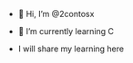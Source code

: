 - 👋 Hi, I’m @2contosx

- 🌱 I’m currently learning C
 
- I will share my learning here




<!---
2contosx/2contosx is a ✨ special ✨ repository because its `README.md` (this file) appears on your GitHub profile.
You can click the Preview link to take a look at your changes.
--->
